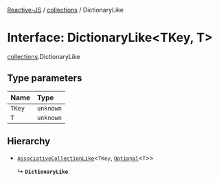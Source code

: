 [Reactive-JS](../README.md) / [collections](../modules/collections.md) / DictionaryLike

# Interface: DictionaryLike<TKey, T\>

[collections](../modules/collections.md).DictionaryLike

## Type parameters

| Name | Type |
| :------ | :------ |
| `TKey` | `unknown` |
| `T` | `unknown` |

## Hierarchy

- [`AssociativeCollectionLike`](collections.AssociativeCollectionLike.md)<`TKey`, [`Optional`](../modules/functions.md#optional)<`T`\>\>

  ↳ **`DictionaryLike`**

